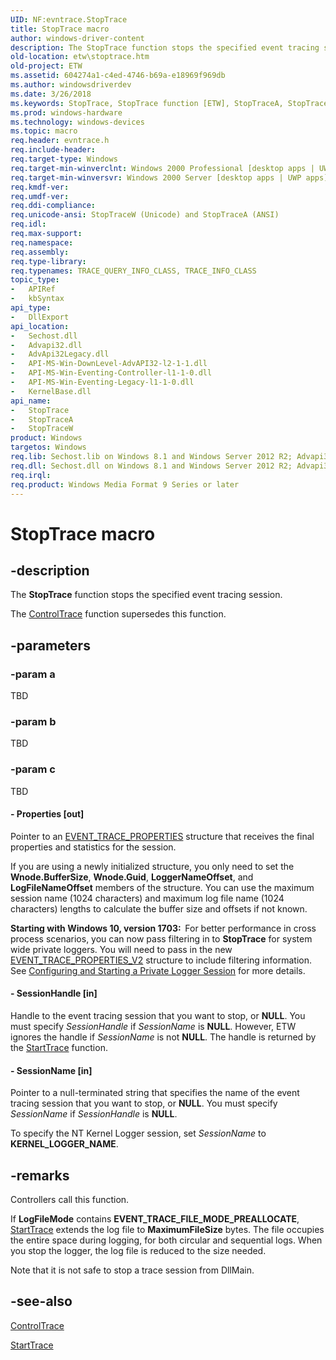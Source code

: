 ```yaml
---
UID: NF:evntrace.StopTrace
title: StopTrace macro
author: windows-driver-content
description: The StopTrace function stops the specified event tracing session. The ControlTrace function supersedes this function.
old-location: etw\stoptrace.htm
old-project: ETW
ms.assetid: 604274a1-c4ed-4746-b69a-e18969f969db
ms.author: windowsdriverdev
ms.date: 3/26/2018
ms.keywords: StopTrace, StopTrace function [ETW], StopTraceA, StopTraceW, _evt_stoptrace, base.stoptrace, etw.stoptrace, evntrace/StopTrace, evntrace/StopTraceA, evntrace/StopTraceW
ms.prod: windows-hardware
ms.technology: windows-devices
ms.topic: macro
req.header: evntrace.h
req.include-header: 
req.target-type: Windows
req.target-min-winverclnt: Windows 2000 Professional [desktop apps | UWP apps]
req.target-min-winversvr: Windows 2000 Server [desktop apps | UWP apps]
req.kmdf-ver: 
req.umdf-ver: 
req.ddi-compliance: 
req.unicode-ansi: StopTraceW (Unicode) and StopTraceA (ANSI)
req.idl: 
req.max-support: 
req.namespace: 
req.assembly: 
req.type-library: 
req.typenames: TRACE_QUERY_INFO_CLASS, TRACE_INFO_CLASS
topic_type:
-	APIRef
-	kbSyntax
api_type:
-	DllExport
api_location:
-	Sechost.dll
-	Advapi32.dll
-	AdvApi32Legacy.dll
-	API-MS-Win-DownLevel-AdvAPI32-l2-1-1.dll
-	API-MS-Win-Eventing-Controller-l1-1-0.dll
-	API-MS-Win-Eventing-Legacy-l1-1-0.dll
-	KernelBase.dll
api_name:
-	StopTrace
-	StopTraceA
-	StopTraceW
product: Windows
targetos: Windows
req.lib: Sechost.lib on Windows 8.1 and Windows Server 2012 R2; Advapi32.lib on Windows 8, Windows Server 2012, Windows 7, Windows Server 2008 R2, Windows Server 2008, Windows Vista and Windows XP
req.dll: Sechost.dll on Windows 8.1 and Windows Server 2012 R2; Advapi32.dll on Windows 8, Windows Server 2012, Windows 7, Windows Server 2008 R2, Windows Server 2008, Windows Vista and Windows XP
req.irql: 
req.product: Windows Media Format 9 Series or later
---
```


# StopTrace macro


## -description



   The 
<b>StopTrace</b> function stops the specified event tracing session. 
   

The 
<a href="https://msdn.microsoft.com/c39f669c-ff40-40ed-ba47-798474ec2de4">ControlTrace</a> function supersedes this function.


## -parameters




### -param a

TBD


### -param b

TBD


### -param c

TBD






#### - Properties [out]

Pointer to an <a href="https://msdn.microsoft.com/0c967971-8df1-4679-a8a9-a783f5b35860">EVENT_TRACE_PROPERTIES</a> 
      structure that receives the final properties and statistics for the session.

If you are using a newly 
      initialized structure, you only need to set the <b>Wnode.BufferSize</b>, 
      <b>Wnode.Guid</b>,  <b>LoggerNameOffset</b>, and 
      <b>LogFileNameOffset</b> members of the structure. You can use the maximum session name 
      (1024 characters) and maximum log file name (1024 characters) lengths to calculate the buffer size and offsets 
      if not known. 

<b>Starting with Windows 10, version 1703:  </b>For better performance in cross process scenarios, you can now pass filtering in to <b>StopTrace</b> for  system wide private loggers. You will need to pass in the new <a href="https://msdn.microsoft.com/2EEDB53B-75BC-48AC-A70D-9AEAED526C40">EVENT_TRACE_PROPERTIES_V2</a> structure to include filtering information. See <a href="https://msdn.microsoft.com/fb6a3899-194e-4cb7-b9e5-a7ff85fb7891">Configuring and Starting a Private Logger Session</a> for more details.


#### - SessionHandle [in]

Handle to the event tracing session that you want to stop, or <b>NULL</b>. You must 
      specify <i>SessionHandle</i> if <i>SessionName</i> is 
      <b>NULL</b>. However, ETW ignores the handle if <i>SessionName</i> is not 
      <b>NULL</b>. The handle is returned by the 
      <a href="https://msdn.microsoft.com/c040514a-733d-44b9-8300-a8341d2630b3">StartTrace</a> function.


#### - SessionName [in]

Pointer to a null-terminated string that specifies the name of the event tracing session that you want to 
      stop, or <b>NULL</b>. You must specify <i>SessionName</i> if 
      <i>SessionHandle</i> is <b>NULL</b>.

To specify the NT Kernel Logger session, set <i>SessionName</i> to 
      <b>KERNEL_LOGGER_NAME</b>.


## -remarks



Controllers call this function.

If <b>LogFileMode</b> contains <b>EVENT_TRACE_FILE_MODE_PREALLOCATE</b>, 
    <a href="https://msdn.microsoft.com/c040514a-733d-44b9-8300-a8341d2630b3">StartTrace</a> extends the log file to 
    <b>MaximumFileSize</b> bytes. The file occupies the entire space during logging, for both 
    circular and sequential logs. When you stop the logger, the log file is reduced to the size needed.

Note that it is not safe to stop a trace session from DllMain.




## -see-also




<a href="https://msdn.microsoft.com/c39f669c-ff40-40ed-ba47-798474ec2de4">ControlTrace</a>



<a href="https://msdn.microsoft.com/c040514a-733d-44b9-8300-a8341d2630b3">StartTrace</a>
 

 

